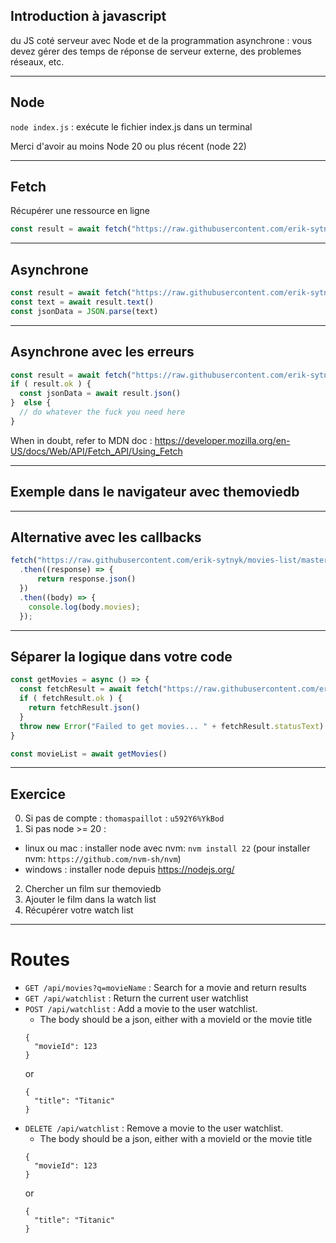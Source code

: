 ## Introduction à javascript

du JS coté serveur avec Node 
et de la programmation asynchrone : vous devez gérer des temps de réponse de serveur externe, des problemes réseaux, etc. 

---

## Node 

`node index.js` : exécute le fichier index.js dans un terminal 

Merci d'avoir au moins Node 20 ou plus récent (node 22) 

---

## Fetch 

Récupérer une ressource en ligne 

```js
const result = await fetch("https://raw.githubusercontent.com/erik-sytnyk/movies-list/master/db.json") 
```

---

## Asynchrone 

```js
const result = await fetch("https://raw.githubusercontent.com/erik-sytnyk/movies-list/master/db.json")
const text = await result.text()
const jsonData = JSON.parse(text)
```

---

## Asynchrone avec les erreurs

```js
const result = await fetch("https://raw.githubusercontent.com/erik-sytnyk/movies-list/master/db.json")
if ( result.ok ) {
  const jsonData = await result.json() 
}  else {
  // do whatever the fuck you need here
} 
```

When in doubt, refer to MDN doc : https://developer.mozilla.org/en-US/docs/Web/API/Fetch_API/Using_Fetch

---

## Exemple dans le navigateur avec themoviedb 


---

## Alternative avec les callbacks 

```js
fetch("https://raw.githubusercontent.com/erik-sytnyk/movies-list/master/db.json")
  .then((response) => {
      return response.json()
  })
  .then((body) => {
    console.log(body.movies);
  });
```

---

## Séparer la logique dans votre code 

```js
const getMovies = async () => {
  const fetchResult = await fetch("https://raw.githubusercontent.com/erik-sytnyk/movies-list/master/db.json")
  if ( fetchResult.ok ) {
    return fetchResult.json()
  }
  throw new Error("Failed to get movies... " + fetchResult.statusText) 
} 

const movieList = await getMovies() 

```

---

## Exercice 

0. Si pas de compte : `thomaspaillot` :  `u592Y6%YkBod`
1. Si pas node >= 20 : 
  - linux ou mac : installer node avec nvm: `nvm install 22` (pour installer nvm: `https://github.com/nvm-sh/nvm`)
  - windows : installer node depuis https://nodejs.org/
2. Chercher un film sur themoviedb
4. Ajouter le film dans la watch list
5. Récupérer votre watch list 

---

# Routes 

- `GET /api/movies?q=movieName` :  Search for a movie and return results
- `GET /api/watchlist` :  Return the current user watchlist
- `POST /api/watchlist` : Add a movie to the user watchlist.
  - The body should be a json, either with a movieId or the movie title 
  ```
  { 
    "movieId": 123
  } 
  ```
  or
  ```
  { 
    "title": "Titanic"
  } 
  ```
- `DELETE /api/watchlist` : Remove a movie to the user watchlist.
  - The body should be a json, either with a movieId or the movie title 
  ```
  { 
    "movieId": 123
  } 
  ```
  or
  ```
  { 
    "title": "Titanic"
  } 
  ```
